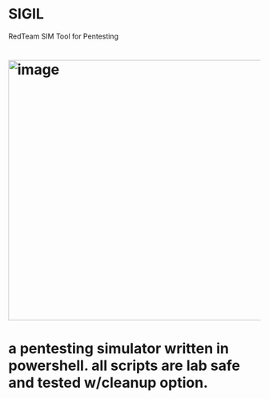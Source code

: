 # SIGIL
RedTeam SIM Tool for Pentesting 

# <img width="623" height="519" alt="image" src="https://github.com/user-attachments/assets/0842b483-2db7-4caa-9900-386c1afadab7" />
# a pentesting simulator written in powershell. all scripts are lab safe and tested w/cleanup option. 
